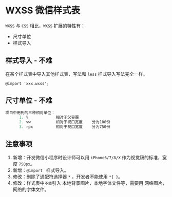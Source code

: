 # WXSS 微信样式表

`WXSS` 与 `CSS` 相比，`WXSS` 扩展的特性有：

- 尺寸单位
- 样式导入

## 样式导入 - 不难

在某个样式表中导入其他样式表，写法和 `less` 样式导入写法完全一样。

```less
@import 'xxx.wxss';
```

## 尺寸单位 - 不难

```js
项目中用到的三种相对单位：
      1. %            相对于父容器
      2. vw           相对于视口宽度    分为100份     
      3. rpx          相对于视口宽度    分为750份
```

## 注意事项

1. 新增：开发微信小程序时设计师可以用 `iPhone6/7/8/X` 作为视觉稿的标准，宽度 `750px`。
2. 新增：`@import ` 样式导入。
3. 修改：删除了通配符选择器  `*` ，开发者不能使用 `*{ }`。
4. 修改：样式表中`不能`引入 本地背景图片，本地字体文件等，需要用 网络图片，网络的字体文件。
